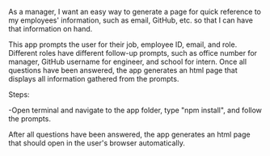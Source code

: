 As a manager, I want an easy way to generate a page for quick reference to my employees' information, such as email, GitHub, etc. so that I can have that information on hand.

This app prompts the user for their job, employee ID, email, and role. Different roles have different follow-up prompts, such as office number for manager, GitHub username for engineer, and school for intern. Once all questions have been answered, the app generates an html page that displays all information gathered from the prompts.

Steps:

-Open terminal and navigate to the app folder, type "npm install", and follow the prompts.



After all questions have been answered, the app generates an html page that should open in the user's browser automatically.
